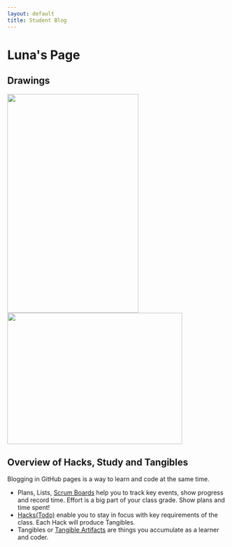 ```yaml
---
layout: default
title: Student Blog
---
```

<link rel="stylesheet" href="index.css">

# Luna's Page

## **Drawings**

<img src="https://github.com/lunaiwa/student-template/assets/111661543/eb2ea578-ed7b-457c-8af5-9b5b34fa1d8c" 
     width="300" 
     height="500" />
<img src="https://github.com/lunaiwa/student-template/assets/111661543/4bac7e1a-8329-49ab-9b23-e78e4984f715"
    width="400"
    height="300" />



## Overview of Hacks, Study and Tangibles
Blogging in GitHub pages is a way to learn and code at the same time. 

- Plans, Lists, [Scrum Boards](https://clickup.com/blog/scrum-board/) help you to track key events, show progress and record time.  Effort is a big part of your class grade.  Show plans and time spent!
- [Hacks(Todo)](https://levelup.gitconnected.com/six-ultimate-daily-hacks-for-every-programmer-60f5f10feae) enable you to stay in focus with key requirements of the class.  Each Hack will produce Tangibles.
- Tangibles or [Tangible Artifacts](https://en.wikipedia.org/wiki/Artifact_(software_development)) are things you accumulate as a learner and coder. 
